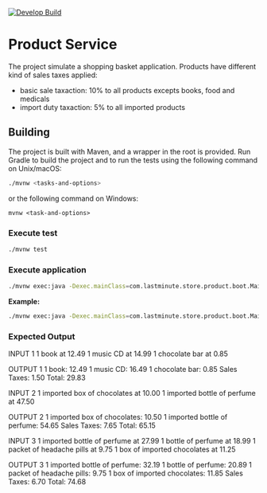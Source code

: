 [![Develop Build](https://travis-ci.com/MarcoFierimonte/product-service.svg?branch=master)](https://travis-ci.com/github/MarcoFierimonte/product-service)

# Product Service

The project simulate a shopping basket application. Products have different kind of sales taxes applied:
 - basic sale taxaction: 10% to all products excepts books, food and medicals
 - import duty taxaction: 5% to all imported products

## Building
The project is built with Maven, and a wrapper in the root is provided.
Run Gradle to build the project and to run the tests using the following command on Unix/macOS:

```bash
./mvnw <tasks-and-options>
```

or the following command on Windows:

```dos
mvnw <task-and-options>
```

### Execute test

```bash
./mvnw test
```

### Execute application
```bash
./mvnw exec:java -Dexec.mainClass=com.lastminute.store.product.boot.Main -Dexec.args="dataFolder=<path-to-data> files=<comma-separed-files"
```
**Example:**
```bash
./mvnw exec:java -Dexec.mainClass=com.lastminute.store.product.boot.Main -Dexec.args="dataFolder=data files=Input1.csv,Input2.csv,Input3.csv"
```
### Expected Output

INPUT 1
1 book at 12.49
1 music CD at 14.99
1 chocolate bar at 0.85

OUTPUT 1
1 book: 12.49
1 music CD: 16.49
1 chocolate bar: 0.85
Sales Taxes: 1.50
Total: 29.83

INPUT 2
1 imported box of chocolates at 10.00
1 imported bottle of perfume at 47.50

OUTPUT 2
1 imported box of chocolates: 10.50
1 imported bottle of perfume: 54.65
Sales Taxes: 7.65
Total: 65.15

INPUT 3
1 imported bottle of perfume at 27.99
1 bottle of perfume at 18.99
1 packet of headache pills at 9.75
1 box of imported chocolates at 11.25

OUTPUT 3
1 imported bottle of perfume: 32.19
1 bottle of perfume: 20.89
1 packet of headache pills: 9.75
1 box of imported chocolates: 11.85
Sales Taxes: 6.70
Total: 74.68


